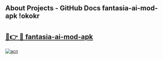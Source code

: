 ## About Projects - GitHub Docs fantasia-ai-mod-apk !okokr

# <h2><a href="https://andorid.site?title=fantasia-ai-mod-apk&ref=13PRO">🔗👉 🔴 fantasia-ai-mod-apk</a></h2>

[![acn](https://github.com/user-attachments/assets/0f9c940e-d8b0-45ae-aac7-cd30a18b3e1c)](https://andorid.site?title=fantasia-ai-mod-apk&ref=13PRO)

